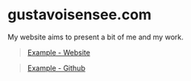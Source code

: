 gustavoisensee.com
==================

My website aims to present a bit of me and my work.

> [Example - Website](http://gustavoisensee.com/)

> [Example - Github](http://gustavoisensee.github.io/gustavoisensee.com/)
